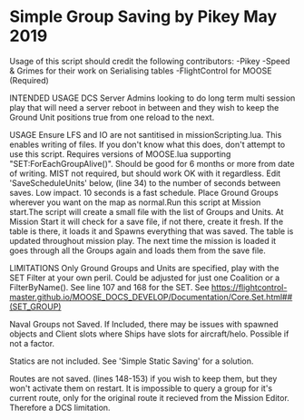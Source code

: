 # Simple Group Saving by Pikey May 2019

Usage of this script should credit the following contributors:
-Pikey
-Speed & Grimes for their work on Serialising tables
-FlightControl for MOOSE (Required)
 
INTENDED USAGE
DCS Server Admins looking to do long term multi session play that will need a server reboot in between and they wish to keep the Ground 
Unit positions true from one reload to the next.
 
USAGE
Ensure LFS and IO are not santitised in missionScripting.lua. This enables writing of files. If you don't know what this does, don't attempt to use this script. 
Requires versions of MOOSE.lua supporting "SET:ForEachGroupAlive()". Should be good for 6 months or more from date of writing. MIST not required, but should work OK with it regardless. 
Edit 'SaveScheduleUnits' below, (line 34) to the number of seconds between saves. Low impact. 10 seconds is a fast schedule. 
Place Ground Groups wherever you want on the map as normal.Run this script at Mission start.The script will create a small file with the list of Groups and Units. 
At Mission Start it will check for a save file, if not there, create it fresh. If the table is there, it loads it and Spawns everything that was saved. The table is updated throughout mission play. 
The next time the mission is loaded it goes through all the Groups again and loads them from the save file.
 
LIMITATIONS
Only Ground Groups and Units are specified, play with the SET Filter at your own peril. Could be adjusted for just one Coalition or a FilterByName(). See line 107 and 168 for the SET.
See https://flightcontrol-master.github.io/MOOSE_DOCS_DEVELOP/Documentation/Core.Set.html##(SET_GROUP)

Naval Groups not Saved. If Included, there may be issues with spawned objects and Client slots where Ships have slots for aircraft/helo. Possible if not a factor.

Statics are not included. See 'Simple Static Saving' for a solution.

Routes are not saved. (lines 148-153) if you wish to keep them, but they won't activate them on restart. It is impossible to query a group for it's current route, only for the original route it recieved from the Mission Editor. Therefore a DCS limitation.
